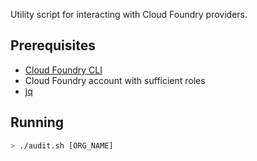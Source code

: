 Utility script for interacting with Cloud Foundry providers.

## Prerequisites

- [Cloud Foundry CLI][cli]
- Cloud Foundry account with sufficient roles
- [jq][jq]

## Running

```sh
> ./audit.sh [ORG_NAME]
```

[cli]: https://console.run.pivotal.io/tools
[jq]:  https://stedolan.github.io/jq/
